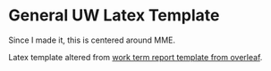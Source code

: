 # General UW Latex Template

Since I made it, this is centered around MME.

Latex template altered from [work term report template from overleaf](https://www.overleaf.com/latex/templates/uw-work-report-template/hrsssgjsyjrm).